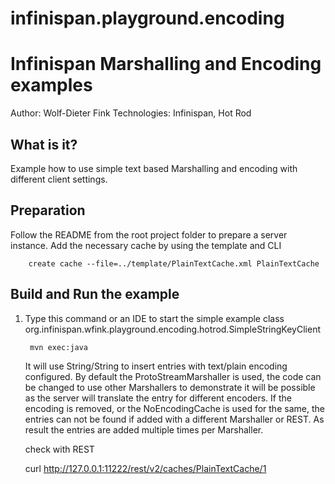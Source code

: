 # infinispan.playground.encoding
Infinispan Marshalling and Encoding examples
============================================

Author: Wolf-Dieter Fink
Technologies: Infinispan, Hot Rod


What is it?
-----------

Example how to use simple text based Marshalling and encoding with different client settings.

Preparation
-------------
Follow the README from the root project folder to prepare a server instance.
Add the necessary cache by using the template and CLI

        create cache --file=../template/PlainTextCache.xml PlainTextCache


Build and Run the example
-------------------------

1. Type this command or an IDE to start the simple example class org.infinispan.wfink.playground.encoding.hotrod.SimpleStringKeyClient

        mvn exec:java

   It will use String/String to insert entries with text/plain encoding configured.
   By default the ProtoStreamMarshaller is used, the code can be changed to use other Marshallers to demonstrate
   it will be possible as the server will translate the entry for different encoders.
   If the encoding is removed, or the NoEncodingCache is used for the same, the entries can not be found if added with a different Marshaller or REST.
   As result the entries are added multiple times per Marshaller.

    check with REST

     curl http://127.0.0.1:11222/rest/v2/caches/PlainTextCache/1
